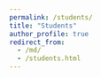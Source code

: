 ```yaml
---
permalink: /students/
title: "Students"
author_profile: true
redirect_from: 
  - /md/
  - /students.html
---
```

